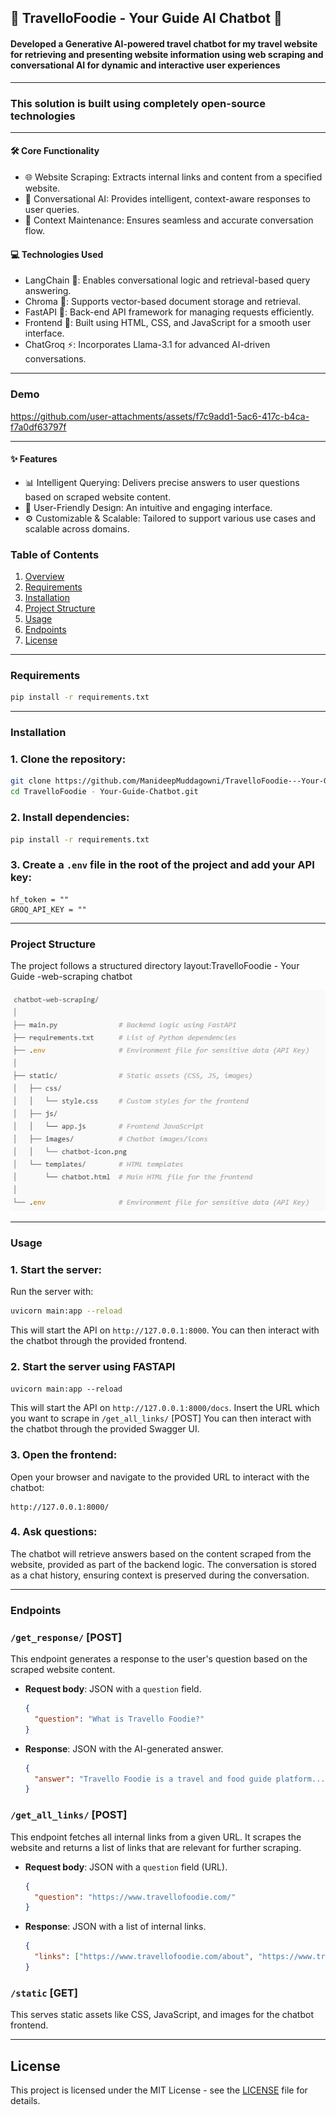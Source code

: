 ## 🌟 TravelloFoodie - Your Guide AI Chatbot 🌟

#### Developed a Generative AI-powered travel chatbot for my travel website for retrieving and presenting website information using web scraping and conversational AI for dynamic and interactive user experiences
---
### This solution is built using completely open-source technologies
---
#### 🛠️ Core Functionality
- 🌐 Website Scraping: Extracts internal links and content from a specified website.
- 🤖 Conversational AI: Provides intelligent, context-aware responses to user queries.
- 🔄 Context Maintenance: Ensures seamless and accurate conversation flow.

#### 💻 Technologies Used
- LangChain 🧠: Enables conversational logic and retrieval-based query answering.
- Chroma 📂: Supports vector-based document storage and retrieval.
- FastAPI 🚀: Back-end API framework for managing requests efficiently.
- Frontend 🎨: Built using HTML, CSS, and JavaScript for a smooth user interface.
- ChatGroq ⚡: Incorporates Llama-3.1 for advanced AI-driven conversations.


---

### Demo

https://github.com/user-attachments/assets/f7c9add1-5ac6-417c-b4ca-f7a0df63797f


---
#### ✨ Features
- 📊 Intelligent Querying: Delivers precise answers to user questions based on scraped website content.
- 🌟 User-Friendly Design: An intuitive and engaging interface.
- ⚙️ Customizable & Scalable: Tailored to support various use cases and scalable across domains.

### Table of Contents

1. [Overview](#overview)
2. [Requirements](#requirements)
3. [Installation](#installation)
4. [Project Structure](#project-structure)
5. [Usage](#usage)
6. [Endpoints](#endpoints)
7. [License](#license)

---

### Requirements

```bash
pip install -r requirements.txt
```

---

### Installation

### 1. Clone the repository:

```bash
git clone https://github.com/ManideepMuddagowni/TravelloFoodie---Your-Guide-Chatbot.git
cd TravelloFoodie - Your-Guide-Chatbot.git
```

### 2. Install dependencies:

```bash
pip install -r requirements.txt
```

### 3. Create a `.env` file in the root of the project and add your API key:

```plaintext
hf_token = ""
GROQ_API_KEY = ""
```

---

### Project Structure

The project follows a structured directory layout:TravelloFoodie - Your Guide -web-scraping
chatbot

![1732368401657](image/README/1732368401657.png)

---

### Usage

### 1. Start the server:

Run the server with:

```bash
uvicorn main:app --reload
```

This will start the API on `http://127.0.0.1:8000`. You can then interact with the chatbot through the provided frontend.

### 2. Start the server using FASTAPI

`uvicorn main:app --reload`

This will start the API on `http://127.0.0.1:8000/docs`. Insert the URL which you want to scrape in `/get_all_links/` [POST] You can then interact with the chatbot through the provided Swagger UI.

### 3. Open the frontend:

Open your browser and navigate to the provided URL to interact with the chatbot:

```
http://127.0.0.1:8000/
```

### 4. Ask questions:

The chatbot will retrieve answers based on the content scraped from the website, provided as part of the backend logic. The conversation is stored as a chat history, ensuring context is preserved during the conversation.

---

### Endpoints

### `/get_response/` [POST]

This endpoint generates a response to the user's question based on the scraped website content.

- **Request body**: JSON with a `question` field.

  ```json
  {
    "question": "What is Travello Foodie?"
  }
  ```
- **Response**: JSON with the AI-generated answer.

  ```json
  {
    "answer": "Travello Foodie is a travel and food guide platform..."
  }
  ```

### `/get_all_links/` [POST]

This endpoint fetches all internal links from a given URL. It scrapes the website and returns a list of links that are relevant for further scraping.

- **Request body**: JSON with a `question` field (URL).

  ```json
  {
    "question": "https://www.travellofoodie.com/"
  }
  ```
- **Response**: JSON with a list of internal links.

  ```json
  {
    "links": ["https://www.travellofoodie.com/about", "https://www.travellofoodie.com/destinations"]
  }
  ```

### `/static` [GET]

This serves static assets like CSS, JavaScript, and images for the chatbot frontend.

---

## License

This project is licensed under the MIT License - see the [LICENSE](LICENSE) file for details.
